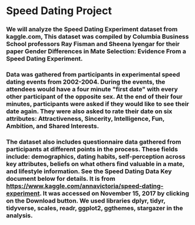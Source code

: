 # Speed Dating Project
### We will analyze the Speed Dating Experiment dataset from kaggle.com, This dataset was compiled by Columbia Business School professors Ray Fisman and Sheena Iyengar for their paper Gender Differences in Mate Selection: Evidence From a Speed Dating Experiment.

### Data was gathered from participants in experimental speed dating events from 2002-2004. During the events, the attendees would have a four minute "first date" with every other participant of the opposite sex. At the end of their four minutes, participants were asked if they would like to see their date again. They were also asked to rate their date on six attributes: Attractiveness, Sincerity, Intelligence, Fun, Ambition, and Shared Interests.

### The dataset also includes questionnaire data gathered from participants at different points in the process. These fields include: demographics, dating habits, self-perception across key attributes, beliefs on what others find valuable in a mate, and lifestyle information. See the Speed Dating Data Key document below for details. It is from https://www.kaggle.com/annavictoria/speed-dating-experiment. It was accessed on November 15, 2017 by clicking on the Download button. We used libraries dplyr, tidyr, tidyverse, scales, readr, ggplot2, ggthemes, stargazer in the analysis.
